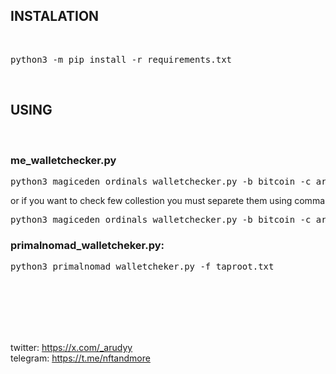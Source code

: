 <h2>INSTALATION</h2><br>
<pre>python3 -m pip install -r requirements.txt</pre><br>


<h2>USING</h2><br>
<h3>me_walletchecker.py</h3>
<pre>python3 magiceden_ordinals_walletchecker.py -b bitcoin -c arcades -f taproot.txt</pre>
or if you want to check few collestion you must separete them using comma<br>
<pre>python3 magiceden_ordinals_walletchecker.py -b bitcoin -c arcades,season0 -f taproot.txt</pre>

<h3>primalnomad_walletcheker.py:</h3>
<pre>python3 primalnomad_walletcheker.py -f taproot.txt</pre><br><br><br><br><br>

twitter: https://x.com/_arudyy <br>
telegram: https://t.me/nftandmore
